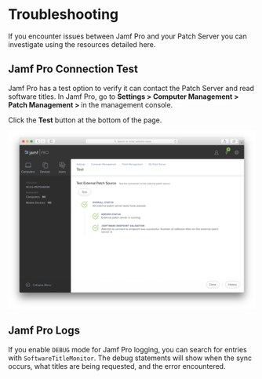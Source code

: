 # Troubleshooting

If you encounter issues between Jamf Pro and your Patch Server you can investigate using the resources detailed here.

## Jamf Pro Connection Test

Jamf Pro has a test option to verify it can contact the Patch Server and read software titles. In Jamf Pro, go to **Settings > Computer Management > Patch Management > <Your Patch Server>** in the management console.

Click the **Test** button at the bottom of the page.

![Jamf Pro Patch Source Test](../images/jamf_setup_03.png)

## Jamf Pro Logs

If you enable ``DEBUG`` mode for Jamf Pro logging, you can search for entries with ``SoftwareTitleMonitor``. The debug statements will show when the sync occurs, what titles are being requested, and the error encountered.
